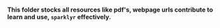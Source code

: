 #### This folder stocks all resources like pdf's, webpage urls contribute to learn and use, `sparklyr` effectively.  
